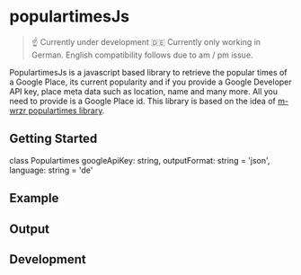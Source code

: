 # populartimesJs

> ☝️ Currently under development
> 🇩🇪 Currently only working in German. English compatibility follows due to am / pm issue.

PopulartimesJs is a javascript based library to retrieve the popular times of a Google Place, its current popularity and if you provide a Google Developer API key, place meta data such as location, name and many more. All you need to provide is a Google Place id. This library is based on the idea of [m-wrzr populartimes library](https://github.com/m-wrzr/populartimes).

## Getting Started

class Populartimes
googleApiKey: string,
outputFormat: string = 'json',
language: string = 'de'

## Example

## Output

## Development
